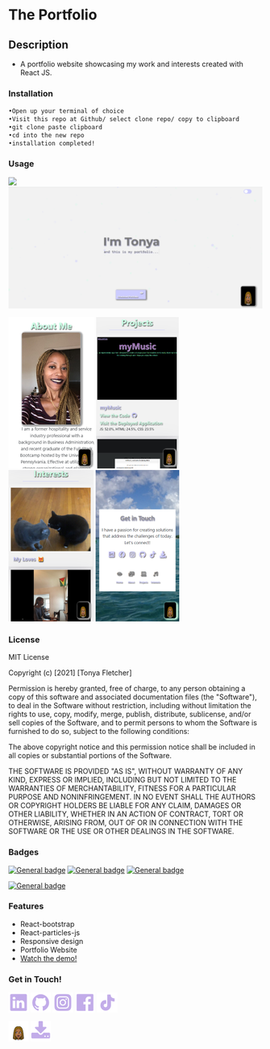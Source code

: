 # The Portfolio

## Description
- A portfolio website showcasing my work and interests created with React JS.

### Installation
```
•Open up your terminal of choice
•Visit this repo at Github/ select clone repo/ copy to clipboard
•git clone paste clipboard
•cd into the new repo
•installation completed!
```
### Usage

<img src="src\styles\images\demo.gif" />

<img src="src\styles\images\screenshot.png" />

<img src="src\styles\images\screenshot1.png" /> <img src="src\styles\images\screenshot2.png" /> <img src="src\styles\images\screenshot3.png" /> <img src="src\styles\images\screenshot4.png" />

### License
MIT License

Copyright (c) [2021] [Tonya Fletcher]

Permission is hereby granted, free of charge, to any person obtaining a copy
of this software and associated documentation files (the "Software"), to deal
in the Software without restriction, including without limitation the rights
to use, copy, modify, merge, publish, distribute, sublicense, and/or sell
copies of the Software, and to permit persons to whom the Software is
furnished to do so, subject to the following conditions:

The above copyright notice and this permission notice shall be included in all
copies or substantial portions of the Software.

THE SOFTWARE IS PROVIDED "AS IS", WITHOUT WARRANTY OF ANY KIND, EXPRESS OR
IMPLIED, INCLUDING BUT NOT LIMITED TO THE WARRANTIES OF MERCHANTABILITY,
FITNESS FOR A PARTICULAR PURPOSE AND NONINFRINGEMENT. IN NO EVENT SHALL THE
AUTHORS OR COPYRIGHT HOLDERS BE LIABLE FOR ANY CLAIM, DAMAGES OR OTHER
LIABILITY, WHETHER IN AN ACTION OF CONTRACT, TORT OR OTHERWISE, ARISING FROM,
OUT OF OR IN CONNECTION WITH THE SOFTWARE OR THE USE OR OTHER DEALINGS IN THE
SOFTWARE.

### Badges
[![General badge](https://img.shields.io/badge/Skills-HTML5-thistle.svg)](https://img.shields.io/badge/HTML5-E34F26?style=for-the-badge&logo=html5&logoColor=white) [![General badge](https://img.shields.io/badge/Skills-CSS3-thistle.svg)](https://img.shields.io/badge/CSS3-1572B6?style=for-the-badge&logo=css3&logoColor=white)  [![General badge](https://img.shields.io/badge/Skills-JavaScript-thistle.svg)](https://img.shields.io/badge/JavaScript-F7DF1E?style=for-the-badge&logo=javascript&logoColor=black)

[![General badge](https://img.shields.io/badge/License-MIT-PaleGreen.svg)](https://img.shields.io/badge/License-MIT-blue.svg)



### Features
* React-bootstrap
* React-particles-js
* Responsive design
* Portfolio Website
* [Watch the demo!](https://drive.google.com/file/d/15TCmPm2iWIYAgb_uvQCxjvfi3WZ0vy6G/view?usp=sharing)

### Get in Touch!
<a href="https://www.linkedin.com/in/tonya-fletcher-733a9450/"><img src="src\styles\images\linkedin.png"></a> <a href="https://github.com/tfletch3018"><img src="src\styles\images\github.png"></a> <a href="https://www.instagram.com/tfletch4504/"><img src="src\styles\images\instagram.png"></a> <a href="https://www.facebook.com/tonya.r.fletcher/"><img src="src\styles\images\facebook.png"></a> <a href="https://www.tiktok.com/@tfletche3018?is_from_webapp=1&sender_device=pc"><img src="src\styles\images\tiktok.png"></a>

<a href="https://tfletch3018.github.io/The_Portfolio/"><img src="src\styles\images\myBitmoji.png"></a> <a href="https://drive.google.com/file/d/131RLw2MfSL49xRvL0DOoKMkeIvbqPRRE/view"><img src="src\styles\images\resume.png"></a>